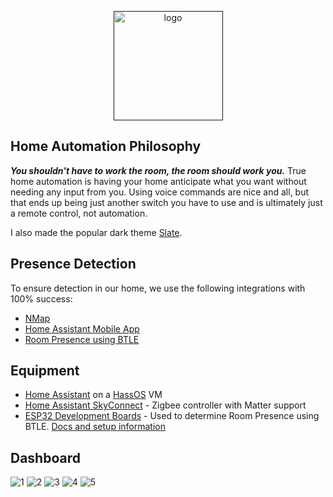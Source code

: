 <p align="center">
  <a href=""><img src="https://www.home-assistant.io/images/home-assistant-logo.svg" alt="logo" width="175"></a>
</p>

## Home Automation Philosophy
***You shouldn't have to work the room, the room should work you.*** True home automation is having your home anticipate what you want without needing any input from you. Using voice commands are nice and all, but that ends up being just another switch you have to use and is ultimately just a remote control, not automation.

I also made the popular dark theme [Slate](https://github.com/seangreen2/slate_theme).

## Presence Detection
To ensure detection in our home, we use the following integrations with 100% success:
- [NMap](https://www.home-assistant.io/integrations/nmap_tracker/)
- [Home Assistant Mobile App](https://www.home-assistant.io/integrations/mobile_app/)
- [Room Presence using BTLE](https://espresense.com/)

## Equipment
- [Home Assistant](https://www.home-assistant.io/) on a [HassOS](https://www.home-assistant.io/hassio/installation/) VM
- [Home Assistant SkyConnect](https://www.home-assistant.io/skyconnect/) - Zigbee controller with Matter support
- [ESP32 Development Boards](https://amazon.com/gp/product/B086MLNH7N/) - Used to determine Room Presence using BTLE. [Docs and setup information](https://espresense.com/)

## Dashboard
![1](https://i.imgur.com/mN2CWjr.jpeg)
![2](https://i.imgur.com/8PTwdXW.jpeg)
![3](https://i.imgur.com/NKyf7vn.jpeg)
![4](https://i.imgur.com/BbFnxSC.jpeg)
![5](https://i.imgur.com/ZdSqZI0.png)


